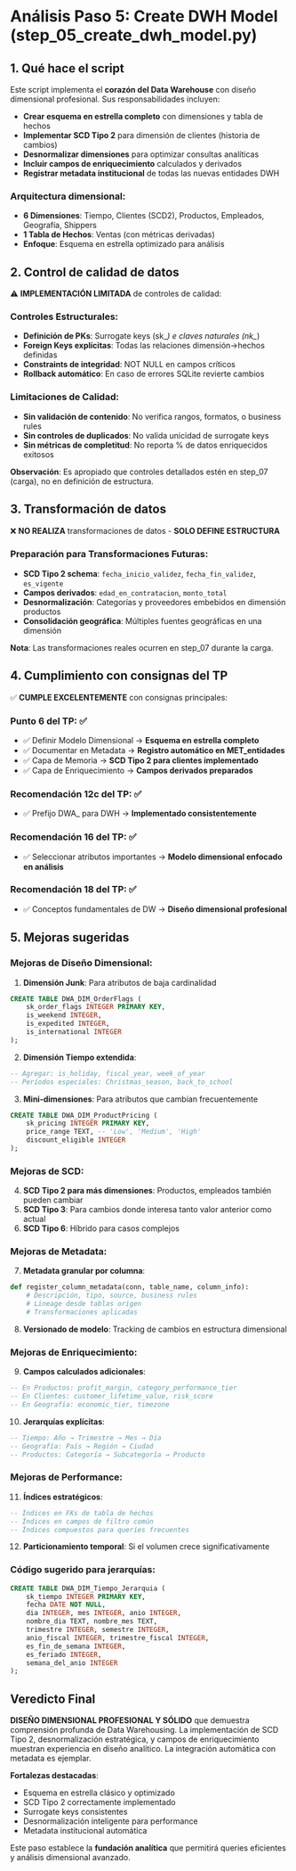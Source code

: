 # Análisis Paso 5: Create DWH Model (step_05_create_dwh_model.py)

## 1. Qué hace el script

Este script implementa el **corazón del Data Warehouse** con diseño dimensional profesional. Sus responsabilidades incluyen:

- **Crear esquema en estrella completo** con dimensiones y tabla de hechos
- **Implementar SCD Tipo 2** para dimensión de clientes (historia de cambios)
- **Desnormalizar dimensiones** para optimizar consultas analíticas
- **Incluir campos de enriquecimiento** calculados y derivados
- **Registrar metadata institucional** de todas las nuevas entidades DWH

### Arquitectura dimensional:
- **6 Dimensiones**: Tiempo, Clientes (SCD2), Productos, Empleados, Geografía, Shippers
- **1 Tabla de Hechos**: Ventas (con métricas derivadas)
- **Enfoque**: Esquema en estrella optimizado para análisis

## 2. Control de calidad de datos

⚠️ **IMPLEMENTACIÓN LIMITADA** de controles de calidad:

### Controles Estructurales:
- **Definición de PKs**: Surrogate keys (sk_*) e claves naturales (nk_*)
- **Foreign Keys explícitas**: Todas las relaciones dimensión→hechos definidas
- **Constraints de integridad**: NOT NULL en campos críticos
- **Rollback automático**: En caso de errores SQLite revierte cambios

### Limitaciones de Calidad:
- **Sin validación de contenido**: No verifica rangos, formatos, o business rules
- **Sin controles de duplicados**: No valida unicidad de surrogate keys
- **Sin métricas de completitud**: No reporta % de datos enriquecidos exitosos

**Observación**: Es apropiado que controles detallados estén en step_07 (carga), no en definición de estructura.

## 3. Transformación de datos

❌ **NO REALIZA** transformaciones de datos - **SOLO DEFINE ESTRUCTURA**

### Preparación para Transformaciones Futuras:
- **SCD Tipo 2 schema**: `fecha_inicio_validez`, `fecha_fin_validez`, `es_vigente`
- **Campos derivados**: `edad_en_contratacion`, `monto_total`
- **Desnormalización**: Categorías y proveedores embebidos en dimensión productos
- **Consolidación geográfica**: Múltiples fuentes geográficas en una dimensión

**Nota**: Las transformaciones reales ocurren en step_07 durante la carga.

## 4. Cumplimiento con consignas del TP

✅ **CUMPLE EXCELENTEMENTE** con consignas principales:

### Punto 6 del TP: ✅
- ✅ Definir Modelo Dimensional → **Esquema en estrella completo**
- ✅ Documentar en Metadata → **Registro automático en MET_entidades**
- ✅ Capa de Memoria → **SCD Tipo 2 para clientes implementado**
- ✅ Capa de Enriquecimiento → **Campos derivados preparados**

### Recomendación 12c del TP: ✅
- ✅ Prefijo DWA_ para DWH → **Implementado consistentemente**

### Recomendación 16 del TP: ✅
- ✅ Seleccionar atributos importantes → **Modelo dimensional enfocado en análisis**

### Recomendación 18 del TP: ✅
- ✅ Conceptos fundamentales de DW → **Diseño dimensional profesional**

## 5. Mejoras sugeridas

### Mejoras de Diseño Dimensional:
1. **Dimensión Junk**: Para atributos de baja cardinalidad
```sql
CREATE TABLE DWA_DIM_OrderFlags (
    sk_order_flags INTEGER PRIMARY KEY,
    is_weekend INTEGER,
    is_expedited INTEGER,
    is_international INTEGER
);
```

2. **Dimensión Tiempo extendida**: 
```sql
-- Agregar: is_holiday, fiscal_year, week_of_year
-- Períodos especiales: Christmas_season, back_to_school
```

3. **Mini-dimensiones**: Para atributos que cambian frecuentemente
```sql
CREATE TABLE DWA_DIM_ProductPricing (
    sk_pricing INTEGER PRIMARY KEY,
    price_range TEXT, -- 'Low', 'Medium', 'High'
    discount_eligible INTEGER
);
```

### Mejoras de SCD:
4. **SCD Tipo 2 para más dimensiones**: Productos, empleados también pueden cambiar
5. **SCD Tipo 3**: Para cambios donde interesa tanto valor anterior como actual
6. **SCD Tipo 6**: Híbrido para casos complejos

### Mejoras de Metadata:
7. **Metadata granular por columna**:
```python
def register_column_metadata(conn, table_name, column_info):
    # Descripción, tipo, source, business rules
    # Lineage desde tablas origen
    # Transformaciones aplicadas
```

8. **Versionado de modelo**: Tracking de cambios en estructura dimensional

### Mejoras de Enriquecimiento:
9. **Campos calculados adicionales**:
```sql
-- En Productos: profit_margin, category_performance_tier
-- En Clientes: customer_lifetime_value, risk_score
-- En Geografía: economic_tier, timezone
```

10. **Jerarquías explícitas**:
```sql
-- Tiempo: Año → Trimestre → Mes → Día
-- Geografía: País → Región → Ciudad
-- Productos: Categoría → Subcategoría → Producto
```

### Mejoras de Performance:
11. **Índices estratégicos**:
```sql
-- Índices en FKs de tabla de hechos
-- Índices en campos de filtro común
-- Índices compuestos para queries frecuentes
```

12. **Particionamiento temporal**: Si el volumen crece significativamente

### Código sugerido para jerarquías:
```sql
CREATE TABLE DWA_DIM_Tiempo_Jerarquia (
    sk_tiempo INTEGER PRIMARY KEY,
    fecha DATE NOT NULL,
    dia INTEGER, mes INTEGER, anio INTEGER,
    nombre_dia TEXT, nombre_mes TEXT,
    trimestre INTEGER, semestre INTEGER,
    anio_fiscal INTEGER, trimestre_fiscal INTEGER,
    es_fin_de_semana INTEGER,
    es_feriado INTEGER,
    semana_del_anio INTEGER
);
```

## Veredicto Final

**DISEÑO DIMENSIONAL PROFESIONAL Y SÓLIDO** que demuestra comprensión profunda de Data Warehousing. La implementación de SCD Tipo 2, desnormalización estratégica, y campos de enriquecimiento muestran experiencia en diseño analítico. La integración automática con metadata es ejemplar.

**Fortalezas destacadas**:
- Esquema en estrella clásico y optimizado
- SCD Tipo 2 correctamente implementado
- Surrogate keys consistentes
- Desnormalización inteligente para performance
- Metadata institucional automática

Este paso establece la **fundación analítica** que permitirá queries eficientes y análisis dimensional avanzado.